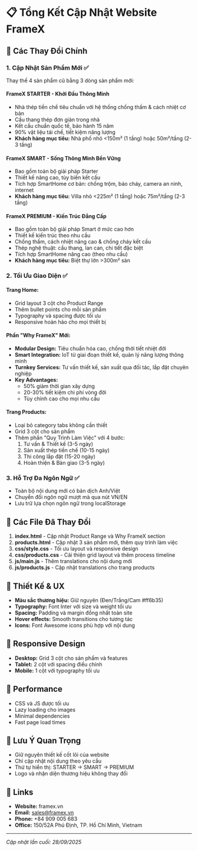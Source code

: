 # 📋 Tổng Kết Cập Nhật Website FrameX

## 🎯 Các Thay Đổi Chính

### 1. **Cập Nhật Sản Phẩm Mới** ✅
Thay thế 4 sản phẩm cũ bằng 3 dòng sản phẩm mới:

#### **FrameX STARTER - Khởi Đầu Thông Minh**
- Nhà thép tiền chế tiêu chuẩn với hệ thống chống thấm & cách nhiệt cơ bản
- Cầu thang thép đơn giản trong nhà
- Kết cấu chuẩn quốc tế, bảo hành 15 năm
- 90% vật liệu tái chế, tiết kiệm năng lượng
- **Khách hàng mục tiêu:** Nhà phố nhỏ <150m² (1 tầng) hoặc 50m²/tầng (2-3 tầng)

#### **FrameX SMART - Sống Thông Minh Bền Vững**
- Bao gồm toàn bộ giải pháp Starter
- Thiết kế nâng cao, tùy biến kết cấu
- Tích hợp SmartHome cơ bản: chống trộm, báo cháy, camera an ninh, internet
- **Khách hàng mục tiêu:** Villa nhỏ <225m² (1 tầng) hoặc 75m²/tầng (2-3 tầng)

#### **FrameX PREMIUM - Kiến Trúc Đẳng Cấp**
- Bao gồm toàn bộ giải pháp Smart ở mức cao hơn
- Thiết kế kiến trúc theo nhu cầu
- Chống thấm, cách nhiệt nâng cao & chống cháy kết cấu
- Thép nghệ thuật: cầu thang, lan can, chi tiết đặc biệt
- Tích hợp SmartHome nâng cao (theo nhu cầu)
- **Khách hàng mục tiêu:** Biệt thự lớn >300m² sàn

### 2. **Tối Ưu Giao Diện** ✅

#### **Trang Home:**
- Grid layout 3 cột cho Product Range
- Thêm bullet points cho mỗi sản phẩm
- Typography và spacing được tối ưu
- Responsive hoàn hảo cho mọi thiết bị

#### **Phần "Why FrameX" Mới:**
- **Modular Design:** Tiêu chuẩn hóa cao, chống thời tiết nhiệt đới
- **Smart Integration:** IoT từ giai đoạn thiết kế, quản lý năng lượng thông minh
- **Turnkey Services:** Tư vấn thiết kế, sản xuất qua đối tác, lắp đặt chuyên nghiệp
- **Key Advantages:** 
  - 50% giảm thời gian xây dựng
  - 20-30% tiết kiệm chi phí vòng đời
  - Tùy chỉnh cao cho mọi nhu cầu

#### **Trang Products:**
- Loại bỏ category tabs không cần thiết
- Grid 3 cột cho sản phẩm
- Thêm phần "Quy Trình Làm Việc" với 4 bước:
  1. Tư vấn & Thiết kế (3-5 ngày)
  2. Sản xuất thép tiền chế (10-15 ngày)
  3. Thi công lắp đặt (15-20 ngày)
  4. Hoàn thiện & Bàn giao (3-5 ngày)

### 3. **Hỗ Trợ Đa Ngôn Ngữ** ✅
- Toàn bộ nội dung mới có bản dịch Anh/Việt
- Chuyển đổi ngôn ngữ mượt mà qua nút VN/EN
- Lưu trữ lựa chọn ngôn ngữ trong localStorage

## 📂 Các File Đã Thay Đổi

1. **index.html** - Cập nhật Product Range và Why FrameX section
2. **products.html** - Cập nhật 3 sản phẩm mới, thêm quy trình làm việc
3. **css/style.css** - Tối ưu layout và responsive design
4. **css/products.css** - Cải thiện grid layout và thêm process timeline
5. **js/main.js** - Thêm translations cho nội dung mới
6. **js/products.js** - Cập nhật translations cho trang products

## 🎨 Thiết Kế & UX

- **Màu sắc thương hiệu:** Giữ nguyên (Đen/Trắng/Cam #ff6b35)
- **Typography:** Font Inter với size và weight tối ưu
- **Spacing:** Padding và margin đồng nhất toàn site
- **Hover effects:** Smooth transitions cho tương tác
- **Icons:** Font Awesome icons phù hợp với nội dung

## 📱 Responsive Design

- **Desktop:** Grid 3 cột cho sản phẩm và features
- **Tablet:** 2 cột với spacing điều chỉnh
- **Mobile:** 1 cột với typography tối ưu

## 🚀 Performance

- CSS và JS được tối ưu
- Lazy loading cho images
- Minimal dependencies
- Fast page load times

## 📌 Lưu Ý Quan Trọng

- Giữ nguyên thiết kế cốt lõi của website
- Chỉ cập nhật nội dung theo yêu cầu
- Thứ tự hiển thị: STARTER → SMART → PREMIUM
- Logo và nhận diện thương hiệu không thay đổi

## 🔗 Links

- **Website:** framex.vn
- **Email:** sales@framex.vn
- **Phone:** +84 909 005 683
- **Office:** 150/52A Phú Định, TP. Hồ Chí Minh, Vietnam

---
*Cập nhật lần cuối: 28/09/2025*